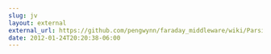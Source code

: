 ```yaml
---
slug: jv
layout: external
external_url: https://github.com/pengwynn/faraday_middleware/wiki/Parsing-responses
date: 2012-01-24T20:20:38-06:00
---
```

